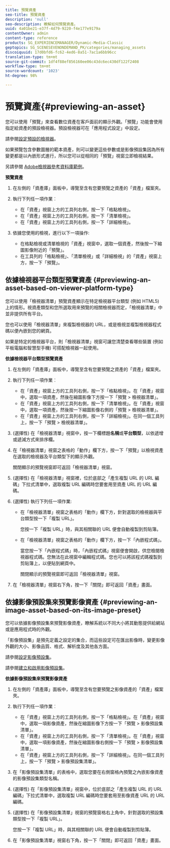 ```yaml
---
title: 預覽資產
seo-title: 預覽資產
description: 'null'
seo-description: 瞭解如何預覽資產。
uuid: 4a01be21-e37f-4d79-9220-f4e177e9179a
contentOwner: admin
content-type: reference
products: SG_EXPERIENCEMANAGER/Dynamic-Media-Classic
geptopics: SG_SCENESEVENONDEMAND_PK/categories/managing_assets
discoiquuid: 17d0bfd6-fc62-4ed6-8a51-7ac1a6bb96cc
translation-type: tm+mt
source-git-commit: 1df4f88ef856160ee06c43dc6ec430df122f2408
workflow-type: tm+mt
source-wordcount: '1023'
ht-degree: 98%

---
```



# 預覽資產{#previewing-an-asset}

您可以使用「預覽」來查看數位資產在客戶面前的顯示外觀。「預覽」功能會使用指定給資產的預設檢視器。預設檢視器可在「應用程式設定」中設定。

請參閱[設定預設的檢視器](application-setup.md#configuring_default_viewers)。

如果預覽包含參數圖層的範本資產，則可以變更這些參數或是影像預設集因為所有變更都是以內嵌形式進行，所以您可以從相同的「預覽」視窗立即檢視結果。

另請參閱 [Adobe檢視器參考資料庫範例](https://landing.adobe.com/tw/na/dynamic-media/ctir-2755/live-demos.html)。

**預覽資產**

1. 在左側的「資產庫」面板中，導覽至含有您要預覽之資產的「資產」檔案夾。
1. 執行下列任一項作業︰

   * 在「資產」視窗上方的工具列右側，按一下「格點檢視」。
   * 在「資產」視窗上方的工具列右側，按一下「清單檢視」。
   * 在「資產」視窗上方的工具列右側，按一下「詳細檢視」。

1. 依據您使用的檢視，進行以下一項操作:

   * 在格點檢視或清單檢視的「資產」視窗中，選取一個資產，然後按一下縮圖影像附近的「預覽」。
   * 在工具列的「格點檢視」、「清單檢視」或「詳細檢視」的「資產」視窗上方，按一下「預覽」。

## 依據檢視器平台類型預覽資產 {#previewing-an-asset-based-on-viewer-platform-type}

您可以使用「檢視器清單」預覽資產顯示在特定檢視器平台類型 (例如 HTML5) 上的情形。視資產類型和您所選取用來預覽的相關檢視器而定，「檢視器清單」中並非提供所有平台。

您也可以使用「檢視器清單」來複製檢視器的 URL，或是檢視並複製檢視器程式碼以便內嵌到您的網頁。

如果是特定的檢視器平台，則「檢視器清單」視窗可讓您清楚查看哪些裝置 (例如平板電腦和智慧型手機) 可搭配檢視器一起使用。

**依據檢視器平台類型預覽資產**

1. 在左側的「資產庫」面板中，導覽至含有您要預覽之資產的「資產」檔案夾。
1. 執行下列任一項作業︰

   * 在「資產」視窗上方的工具列右側，按一下「格點檢視」。在「資產」視窗中，選取一項資產，然後在縮圖影像下方按一下「預覽 > 檢視器清單」。
   * 在「資產」視窗上方的工具列右側，按一下「清單檢視」。在「資產」視窗中，選取一項資產，然後按一下縮圖影像右側的「預覽 > 檢視器清單」。
   * 在「資產」視窗上方的工具列右側，按一下「詳細檢視」。在同一個工具列上，按一下「預覽 > 檢視器清單」。

1. (選擇性) 在「檢視器清單」視窗中，按一下欄標題&#x200B;**名稱**&#x200B;或&#x200B;**平台類型**，以依遞增或遞減方式來排序欄。
1. 在「檢視器清單」視窗之表格的「動作」欄下方，按一下「預覽」以檢視資產在選取的檢視器及平台類型下的顯示外觀。

   關閉顯示的預覽視窗即可返回「檢視器清單」視窗。

1. (選擇性) 在「檢視器清單」視窗裡，位於底部之「產生複製 URL 的 URL 編碼」下拉式清單中，選取複製 URL 編碼時您要套用至資產 URL 的 URL 編碼。
1. (選擇性) 執行下列任一項作業:

   * 在「檢視器清單」視窗之表格的「動作」欄下方，針對選取的檢視器與平台類型按一下「複製 URL」。

      您按一下「複製 URL」時，與其相關聯的 URL 便會自動複製到剪貼簿。

   * 在「檢視器清單」視窗之表格的「動作」欄下方，按一下「內嵌程式碼」。

      當您按一下「內嵌程式碼」時，「內嵌程式碼」視窗便會開啟，供您檢閱檢視器程式碼。您無法在此視窗中編輯程式碼。您也可以將該程式碼複製到剪貼簿上，以便貼到網頁中。

      關閉顯示的預覽視窗即可返回「檢視器清單」視窗。

1. 在「檢視器清單」視窗右下角，按一下「關閉」即可返回「資產」畫面。

## 依據影像預設集來預覽影像資產 {#previewing-an-image-asset-based-on-its-image-preset}

您可以依據影像預設集來預覽影像資產，瞭解系統以不同大小將其動態提供給網站或是應用程式時的外觀。

「影像預設集」是預先定義之設定的集合，而這些設定可在匯出影像時，變更影像外觀的大小、影像品質、格式、解析度及其他各方面。

請參閱[設定影像預設集](setting-image-presets.md#setting_up_image_presets)。

請參閱[建立和啟用影像預設集](creating-enabling-image-presets.md#creating_and_enabling_image_presets)。

**依據影像預設集來預覽影像資產**

1. 在左側的「資產庫」面板中，導覽至含有您要預覽之影像資產的「資產」檔案夾。
1. 執行下列任一項作業︰

   * 在「資產」視窗上方的工具列右側，按一下「格點檢視」。在「資產」視窗中，選取一項影像資產，然後在縮圖影像下方按一下「預覽 > 影像預設集清單」。
   * 在「資產」視窗上方的工具列右側，按一下「清單檢視」。在「資產」視窗中，選取一項影像資產，然後在縮圖影像右側按一下「預覽 > 影像預設集清單」。
   * 在「資產」視窗上方的工具列右側，按一下「詳細檢視」。在同一個工具列上，按一下「預覽 > 影像預設集清單」。

1. 在「影像預設集清單」的表格中，選取您要在右側窗格內預覽之內嵌影像資產的影像預設集類型名稱。
1. (選擇性) 在「影像預設集清單」視窗中，位於底部之「產生複製 URL 的 URL 編碼」下拉式清單中，選取複製 URL 編碼時您要套用至影像資產 URL 的 URL 編碼。
1. (選擇性) 在「影像預設集清單」視窗的預覽窗格右上角中，針對選取的預設集類型按一下「複製 URL」。

   您按一下「複製 URL」時，與其相關聯的 URL 便會自動複製到剪貼簿。

1. 在「影像預設集清單」視窗右下角，按一下「關閉」即可返回「資產」畫面。

